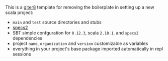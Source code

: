This is a [giter8](https://github.com/n8han/giter8) template for removing
the boilerplate in setting up a new scala project:

* `main` and `test` source directories and stubs
* [specs2](http://etorreborre.github.com/specs2/)
* SBT simple confguration for `0.12.3`, scala `2.10.1`, and `specs2` dependencies
* project `name`, `organization` and `version` customizable as variables
* everything in your project's base package imported automatically in repl sessions